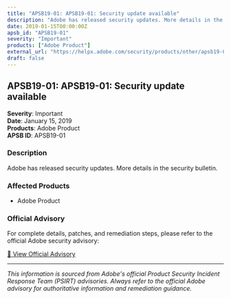 ```yaml
---
title: "APSB19-01: APSB19-01: Security update available"
description: "Adobe has released security updates. More details in the security bulletin."
date: 2019-01-15T00:00:00Z
apsb_id: "APSB19-01"
severity: "Important"
products: ["Adobe Product"]
external_url: "https://helpx.adobe.com/security/products/other/apsb19-01.html"
draft: false
---
```


## APSB19-01: APSB19-01: Security update available

**Severity**: Important  
**Date**: January 15, 2019  
**Products**: Adobe Product  
**APSB ID**: APSB19-01

### Description

Adobe has released security updates. More details in the security bulletin.

### Affected Products

- Adobe Product


### Official Advisory

For complete details, patches, and remediation steps, please refer to the official Adobe security advisory:

[🔗 View Official Advisory](https://helpx.adobe.com/security/products/other/apsb19-01.html)

---

*This information is sourced from Adobe's official Product Security Incident Response Team (PSIRT) advisories. Always refer to the official Adobe advisory for authoritative information and remediation guidance.*
